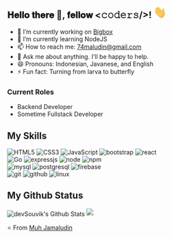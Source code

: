 ## 𝐇𝐞𝐥𝐥𝐨 𝐭𝐡𝐞𝐫𝐞 👋, 𝐟𝐞𝐥𝐥𝐨𝐰 <𝚌𝚘𝚍𝚎𝚛𝚜/>! <img src="https://raw.githubusercontent.com/ABSphreak/ABSphreak/master/gifs/Hi.gif" width="30px">

- 🔭 I’m currently working on [Bigbox](https://www.thebigbox.id/)
- 🌱 I’m currently learning NodeJS
- 📫 How to reach me: 74maludin@gmail.com
- 💬 Ask me about anything. I'll be happy to help.
- 😄 Pronouns: Indonesian, Javanese, and English
- ⚡ Fun fact: Turning from larva to butterfly

### Current Roles
 - Backend Developer
 - Sometime Fullstack Developer

## My Skills
![HTML5](https://img.shields.io/badge/html%205-grey?style=for-the-badge&logo=html5&logoColor=white&labelColor=8E2DE2)
![CSS3](https://img.shields.io/badge/css%203-grey?style=for-the-badge&logo=css3&logoColor=white&labelColor=8E2DE2)
![JavaScript](https://img.shields.io/badge/-JavaScript-grey?style=for-the-badge&logo=javascript&logoColor=white&labelColor=8E2DE2)
![bootstrap](https://img.shields.io/badge/-bootstrap-grey?style=for-the-badge&logo=bootstrap&logoColor=white&labelColor=8E2DE2)
![react](https://img.shields.io/badge/-react-grey?style=for-the-badge&logo=react&logoColor=white&labelColor=8E2DE2)
<br>
![Go](https://img.shields.io/badge/go-grey?style=for-the-badge&logo=go&logoColor=white&labelColor=8E2DE2)
![expressjs](https://img.shields.io/badge/expressjs-grey?style=for-the-badge&logo=google&logoColor=white&labelColor=8E2DE2)
![node](https://img.shields.io/badge/-node-grey?style=for-the-badge&logo=node.js&logoColor=white&labelColor=8E2DE2)
![npm](https://img.shields.io/badge/-npm-grey?style=for-the-badge&logo=npm&logoColor=white&labelColor=8E2D2)
<br>
![mysql](https://img.shields.io/badge/-mysql-grey?style=for-the-badge&logo=mysql&logoColor=white&labelColor=8E2DE2)
![postgresql](https://img.shields.io/badge/-postgresql-grey?style=for-the-badge&logo=postgresql&logoColor=white&labelColor=8E2DE2)
![firebase](https://img.shields.io/badge/-firebase-grey?style=for-the-badge&logo=firebase&logoColor=white&labelColor=8E2DE2)
<br>
![git](https://img.shields.io/badge/-git-grey?style=for-the-badge&logo=git&logoColor=white&labelColor=8E2DE2)
![github](https://img.shields.io/badge/-github-grey?style=for-the-badge&logo=github&logoColor=white&labelColor=8E2DE2)
![linux](https://img.shields.io/badge/-linux-grey?style=for-the-badge&logo=linux&logoColor=white&labelColor=8E2DE2)

## My Github Status

<img align="center" src="https://github-readme-stats.vercel.app/api?username=muhjamaludin&include_all_commits=true&count_private=true&show_icons=true&themes=prussian" alt="devSouvik's Github Stats">
<img src="https://github-readme-stats.vercel.app/api/top-langs/?username=muhjamaludin&show_icons=true&theme=vue-dark">

⭐️ From [Muh Jamaludin](https://github.com/muhjamaludin)

<!--
Anyway, here are some other cool stuff from me ...

    A Stack Overflow top 3% contributor. Answered hundred of questions there.
    An author of Udemy course Fundamental Docker and Kubernetes in Bahasa Indonesia.
    An author of the most famous Indonesian Go Programming Guide: Dasar Pemrograman Golang.
    Creator of some iOS apps with total download roughly around 4 millions.
    Creator of some Chrome Extensions.
    ... and lastly, here we go, my Github account point_down

-->
